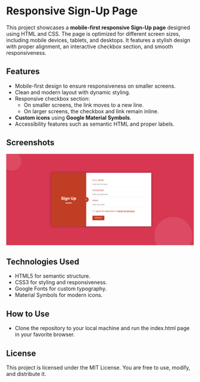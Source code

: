 # Responsive Sign-Up Page

This project showcases a **mobile-first responsive Sign-Up page** designed using HTML and CSS. The page is optimized for different screen sizes, including mobile devices, tablets, and desktops. It features a stylish design with proper alignment, an interactive checkbox section, and smooth responsiveness.

## Features

- Mobile-first design to ensure responsiveness on smaller screens.
- Clean and modern layout with dynamic styling.
- Responsive checkbox section:
  - On smaller screens, the link moves to a new line.
  - On larger screens, the checkbox and link remain inline.
- **Custom icons** using **Google Material Symbols**.
- Accessibility features such as semantic HTML and proper labels.

## Screenshots

![Admin Panel Screenshot](./assets/responsive-signup-page.PNG)

## Technologies Used

- HTML5 for semantic structure.
- CSS3 for styling and responsiveness.
- Google Fonts for custom typography.
- Material Symbols for modern icons.

## How to Use

- Clone the repository to your local machine and run the index.html page in your favorite browser.

## License

This project is licensed under the MIT License. You are free to use, modify, and distribute it.
